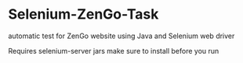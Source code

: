 # Selenium-ZenGo-Task

automatic test for ZenGo website using Java and Selenium web driver

Requires selenium-server jars make sure to install before you run
